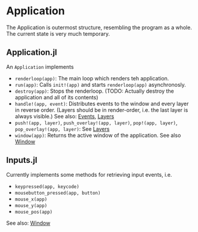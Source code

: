 # Application

The Application is outermost structure, resembling the program as a whole. The current state is very much temporary.

## Application.jl

An `Application` implements

* `renderloop(app)`: The main loop which renders teh application.
* `run(app)`: Calls `init!(app)` and starts `renderloop(app)` asynchronosly.
* `destroy(app)`: Stops the renderloop. (TODO: Actually destroy the application and all of its contents)
* `handle!(app, event)`: Distributes events to the window and every layer in reverse order. (Layers should be in render-order, i.e. the last layer is always visible.) See also: [Events](@ref), [Layers](@ref)
* `push!(app, layer)`, `push_overlay!(app, layer)`, `pop!(app, layer)`, `pop_overlay!(app, layer)`: See [Layers](@ref)
* `window(app)`: Returns the active window of the application. See also [Window](@ref)

## Inputs.jl

Currently implements some methods for retrieving input events, i.e.

* `keypressed(app, keycode)`
* `mousebutton_pressed(app, button)`
* `mouse_x(app)`
* `mouse_y(app)`
* `mouse_pos(app)`

See also: [Window](@ref)
